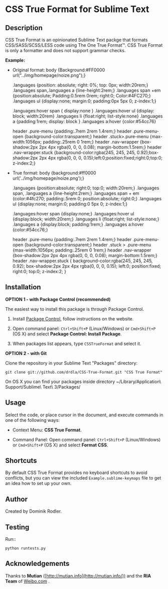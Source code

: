 CSS True Format for Sublime Text
================================


Description
-----------

CSS True Format is an opinionated Sublime Text packge that formats CSS/SASS/SCSS/LESS code
using The One True Format&#8482;.
CSS True Format is only a formatter and does not support grammar checks.

**Example:**

* Original format:
    body {Background:#FF0000 url("../img/homepage/noize.png");}


    .languages {position: absolute; right: 0%; top: 0px; width:20rem;}
    .languages span,.languages a {line-height:2rem;}
    .languages span +em {position:absolute; Padding:0.5rem 0rem; right:0; Color:#4FC270;}
    .languages ul {display:none; margin:0; padding:0px 5px 0; z-index:1;}

    .languages:hover span { display:none }
    .languages:hover ul {display: block; width:20rem}
    .languages li {float:right; list-style:none}
    .languages a {padding:1rem; display: block }
    .languages a:hover {color:#54cc76}




    header .pure-menu {padding:.7rem 2rem 1.4rem;}
    header .pure-menu-open {background-color:transparent;}
    header .stuck>.pure-menu {max-width:1056px; padding:.25rem 0 1rem;}
    header .nav-wrapper {box-shadow:2px 2px 4px rgba(0, 0, 0, 0.08); margin-bottom:1.5rem;}
    header .nav-wrapper.stuck {background-color:rgba(245, 245, 245, 0.92);box-shadow:2px 2px 4px rgba(0, 0, 0, 0.15);left:0;position:fixed;right:0;top:0; z-index:2;}


* True format:
    body {background:#ff0000 url('../img/homepage/noize.png');}


    .languages {position:absolute; right:0; top:0; width:20rem;}
    .languages span,
    .languages a {line-height:2rem;}
    .languages span + em {color:#4fc270; padding:.5rem 0; position:absolute; right:0;}
    .languages ul {display:none; margin:0; padding:0 5px 0; z-index:1;}

    .languages:hover span {display:none;}
    .languages:hover ul {display:block; width:20rem;}
    .languages li {float:right; list-style:none;}
    .languages a {display:block; padding:1rem;}
    .languages a:hover {color:#54cc76;}


    header .pure-menu {padding:.7rem 2rem 1.4rem;}
    header .pure-menu-open {background-color:transparent;}
    header .stuck > .pure-menu {max-width:1056px; padding:.25rem 0 1rem;}
    header .nav-wrapper {box-shadow:2px 2px 4px rgba(0, 0, 0, 0.08); margin-bottom:1.5rem;}
    header .nav-wrapper.stuck {
        background-color:rgba(245, 245, 245, 0.92);
        box-shadow:2px 2px 4px rgba(0, 0, 0, 0.15);
        left:0;
        position:fixed;
        right:0;
        top:0;
        z-index:2;
    }


Installation
------------

**OPTION 1 - with Package Control (recommended)**

The easiest way to install this package is through Package Control.

1. Install [Package Control](https://sublime.wbond.net/installation), follow instructions on the website.

2. Open command panel: `Ctrl+Shift+P` (Linux/Windows) or `Cmd+Shift+P` (OS X) and select **Package Control: Install Package**.

3. When packages list appears, type `CSSTrueFormat` and select it.


**OPTION 2 - with Git**

Clone the repository in your Sublime Text "Packages" directory:

    git clone git://github.com/drdla/CSS-True-Format.git "CSS True Format"

On OS X you can find your packages inside directory
    ~/Library/Application\ Support/Sublime\ Text\ 3/Packages/


Usage
-----

Select the code, or place cursor in the document, and execute commands in one of the following ways:

* Context Menu: **CSS True Format**.

* Command Panel: Open command panel: `Ctrl+Shift+P` (Linux/Windows) or `Cmd+Shift+P` (OS X) and select **Format CSS**.


Shortcuts
---------

By default CSS True Format provides no keyboard shortcuts to avoid conflicts, but you can view the included `Example.sublime-keymaps` file to get an idea how to set up your own.


Author
------

Created by Dominik Rodler.


Testing
-------

Run::

    python runtests.py

Acknowledgements
----------------

Thanks to **Mutian** ([http://mutian.info](http://mutian.info/)) and the **RIA Team** of [Weibo.com](http://weibo.com/) .
